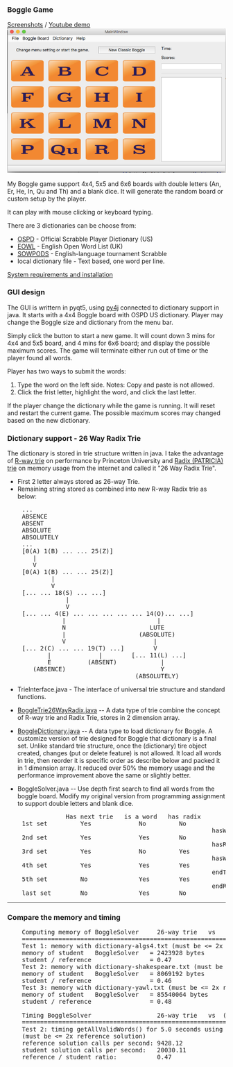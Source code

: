 ### Boggle Game
[Screenshots] / [Youtube demo]
![Boggle Game - start up screen](screenshots/gui1.png)  

My Boggle game support 4x4, 5x5 and 6x6 boards with double letters (An, Er, He, In, Qu and Th) and a blank dice.  It will generate the random board or custom setup by the player.  

It can play with mouse clicking or keyboard typing.

There are 3 dictionaries can be choose from: 
* [OSPD] - Official Scrabble Player Dictionary (US)  
* [EOWL] - English Open Word List (UK)  
* [SOWPODS] - English-language tournament Scrabble  
* local dictionary file - Text based, one word per line.

[System requirements and installation]  

### GUI design

The GUI is writtern in pyqt5, using [py4j] connected to dictionary support in java.  It starts with a 4x4 Boggle board with OSPD US dictionary.  Player may change the Boggle size and dictionary from the menu bar.

Simply click the button to start a new game.  It will count down 3 mins for 4x4 and 5x5 board, and 4 mins for 6x6 board; and display the possible maximum scores.  The game will terminate either run out of time or the player found all words.

Player has two ways to submit the words:  
  1. Type the word on the left side. Notes: Copy and paste is not allowed.  
  2. Click the frist letter, highlight the word, and click the last letter.  

If the player change the dictionary while the game is running.  It will reset and restart the current game.  The possible maximum scores may changed based on the new dictionary.

### Dictionary support - 26 Way Radix Trie

The dictionary is stored in trie structure written in java.  I take the advantage of [R-way trie] on performance by Princeton University and [Radix (PATRICIA) trie] on memory usage from the internet and called it "26 Way Radix Trie". 
* First 2 letter always stored as 26-way Trie.  
* Remaining string stored as combined into new R-way Radix trie as below:  
<pre>
    ...
    ABSENCE
    ABSENT
    ABSOLUTE
    ABSOLUTELY
    ...
    [0(A) 1(B) ... ... 25(Z)]
       |
       V
    [0(A) 1(B) ... ... 25(Z)]
            | 
            V
    [... ... 18(S) ... ...]
                |
                V
    [... ... 4(E) ... ... ... ... ... 14(O)... ...]
               |                         |
               N                       LUTE
               |                    (ABSOLUTE)
               V                        |
    [... 2(C) ... ... 19(T) ...]        V
           |             |        [... 11(L) ...]
           E          (ABSENT)            |
       (ABSENCE)                          Y
                                   (ABSOLUTELY)
</pre>

* TrieInterface.java - The interface of universal trie structure and standard functions.

* [BoggleTrie26WayRadix.java] -- A data type of trie combine the concept of R-way trie and Radix Trie, stores in 2 dimension array.

* [BoggleDictionary.java] -- A data type to load dictionary for Boggle.  A customize version of trie designed for Boggle that dictionary is a final set.  Unlike standard trie structure, once the (dictionary) tire object created, changes (put or delete feature) is not allowed.  It load all words in trie, then reorder it is specific order as describe below and packed it in 1 dimension array.  It reduced over 50% the memory usage and the performance improvement above the same or slightly better.  

* BoggleSolver.java -- Use depth first search to find all words from the boggle board.  Modify my original version from programming assignment to support double letters and blank dice.

<pre>
                Has next trie   is a word   has radix       flags / indicators
    1st set         Yes             No         No
                                                        hasWord1
    2nd set         Yes             Yes        No
                                                        hasRadix (also use as end Word1)
    3rd set         Yes             No         Yes
                                                        hasWord2
    4th set         Yes             Yes        Yes
                                                        endTrie
    5th set         No              Yes        Yes
                                                        endRadix
    last set        No              Yes        No    
</pre>
---
### Compare the memory and timing
<pre>
    Computing memory of BoggleSolver     26-way trie   vs   (NEW) 26-way radix trie with reorder
    =================================================================================
    Test 1: memory with dictionary-algs4.txt (must be <= 2x reference solution). 
    memory of student   BoggleSolver   = 2423928 bytes      907984 bytes
    student / reference                = 0.47               0.18  
    Test 2: memory with dictionary-shakespeare.txt (must be <= 2x reference solution).
    memory of student   BoggleSolver   = 8069192 bytes      3361808 bytes
    student / reference                = 0.46               0.19  
    Test 3: memory with dictionary-yawl.txt (must be <= 2x reference solution).
    memory of student   BoggleSolver   = 85540064 bytes     41151512 bytes
    student / reference                = 0.48               0.23  
    
    Timing BoggleSolver                  26-way trie   vs  (NEW) 26-way radix trie with reorder
    =================================================================================
    Test 2: timing getAllValidWords() for 5.0 seconds using dictionary-yawl.txt
    (must be <= 2x reference solution)
    reference solution calls per second: 9428.12            9688.37
    student solution calls per second:   20030.11           20418.32
    reference / student ratio:           0.47               0.47
    
</pre>
[Screenshots]: https://github.com/mwong510ca/Boggle_TrieDataStructure/tree/master/screenshots
[Youtube demo]: https://youtu.be/KAHKMHzHqos
[R-way trie]: http://algs4.cs.princeton.edu/lectures/52Tries.pdf
[Radix (PATRICIA) trie]: https://en.wikipedia.org/wiki/Radix_tree
[BoggleTrie26WayRadix.java]: https://github.com/mwong510ca/Boggle_TrieDataStructure/blob/master/BoggleTrie26WayRadix.java%20-%20Details.md
[BoggleDictionary.java]: https://github.com/mwong510ca/Boggle_TrieDataStructure/blob/master/BoggleDictionary.java%20-%20Details.md
[OSPD]: http://www.puzzlers.org/pub/wordlists/ospd.txt
[EOWL]: http://dreamsteep.com/projects/the-english-open-word-list.html
[SOWPODS]: https://www.wordgamedictionary.com/sowpods/
[System requirements and installation]: https://github.com/mwong510ca/Boggle_TrieDataStructure/tree/master/GUI%20(pyqt5)
[py4j]: https://www.py4j.org

